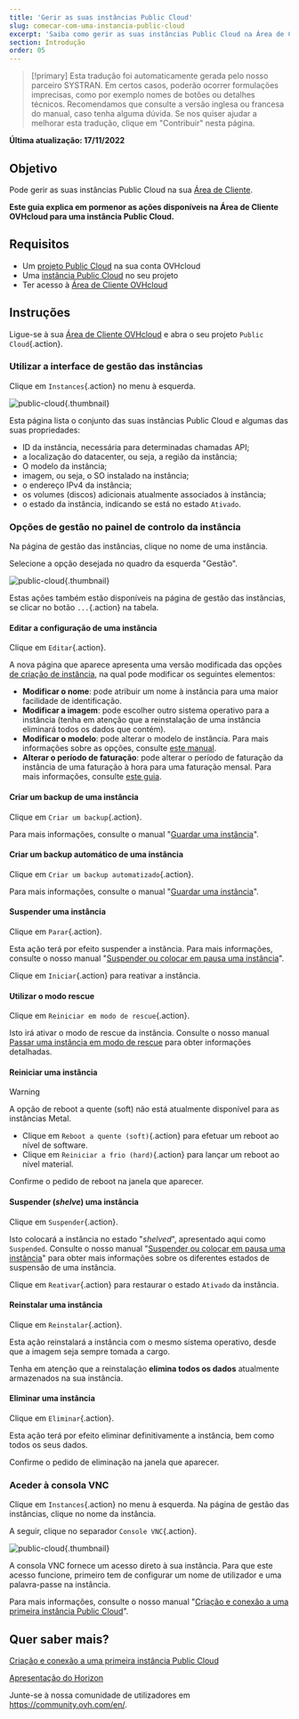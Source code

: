 ```yaml
---
title: 'Gerir as suas instâncias Public Cloud'
slug: comecar-com-uma-instancia-public-cloud
excerpt: 'Saiba como gerir as suas instâncias Public Cloud na Área de Cliente OVHcloud'
section: Introdução
order: 05
---
```


> [!primary]
> Esta tradução foi automaticamente gerada pelo nosso parceiro SYSTRAN. Em certos casos, poderão ocorrer formulações imprecisas, como por exemplo nomes de botões ou detalhes técnicos. Recomendamos que consulte a versão inglesa ou francesa do manual, caso tenha alguma dúvida. Se nos quiser ajudar a melhorar esta tradução, clique em "Contribuir" nesta página.
>

**Última atualização: 17/11/2022**

## Objetivo

Pode gerir as suas instâncias Public Cloud na sua [Área de Cliente](https://www.ovh.com/auth/?action=gotomanager&from=https://www.ovh.pt/&ovhSubsidiary=pt).

**Este guia explica em pormenor as ações disponíveis na Área de Cliente OVHcloud para uma instância Public Cloud.**

## Requisitos

- Um [projeto Public Cloud](https://www.ovhcloud.com/pt/public-cloud/) na sua conta OVHcloud
- Uma [instância Public Cloud](../public-cloud-primeiros-passos/) no seu projeto
- Ter acesso à [Área de Cliente OVHcloud](https://www.ovh.com/auth/?action=gotomanager&from=https://www.ovh.pt/&ovhSubsidiary=pt)

## Instruções

Ligue-se à sua [Área de Cliente OVHcloud](https://www.ovh.com/auth/?action=gotomanager&from=https://www.ovh.pt/&ovhSubsidiary=pt) e abra o seu projeto `Public Cloud`{.action}. 

### Utilizar a interface de gestão das instâncias

Clique em `Instances`{.action} no menu à esquerda. 

![public-cloud](images/compute.png){.thumbnail}

Esta página lista o conjunto das suas instâncias Public Cloud e algumas das suas propriedades:

- ID da instância, necessária para determinadas chamadas API;
- a localização do datacenter, ou seja, a região da instância;
- O modelo da instância;
- imagem, ou seja, o SO instalado na instância;
- o endereço IPv4 da instância;
- os volumes (discos) adicionais atualmente associados à instância;
- o estado da instância, indicando se está no estado `Ativado`.

### Opções de gestão no painel de controlo da instância

Na página de gestão das instâncias, clique no nome de uma instância.

Selecione a opção desejada no quadro da esquerda "Gestão".

![public-cloud](images/management.png){.thumbnail}

Estas ações também estão disponíveis na página de gestão das instâncias, se clicar no botão `...`{.action} na tabela.

#### Editar a configuração de uma instância

Clique em `Editar`{.action}.

A nova página que aparece apresenta uma versão modificada das opções [de criação de instância](../public-cloud-primeiros-passos/), na qual pode modificar os seguintes elementos:

- **Modificar o nome**: pode atribuir um nome à instância para uma maior facilidade de identificação.
- **Modificar a imagem**: pode escolher outro sistema operativo para a instância (tenha em atenção que a reinstalação de uma instância eliminará todos os dados que contém).
- **Modificar o modelo**: pode alterar o modelo de instância. Para mais informações sobre as opções, consulte [este manual](../public-cloud-primeiros-passos/#3o-passo-criacao-de-uma-instancia).
- **Alterar o período de faturação**: pode alterar o período de faturação da instância de uma faturação à hora para uma faturação mensal. Para mais informações, consulte [este guia](../mudar-tipo-faturacao-public-cloud/).

#### Criar um backup de uma instância

Clique em `Criar um backup`{.action}.

Para mais informações, consulte o manual "[Guardar uma instância](../efetuar_backup_de_uma_instancia/)". 

#### Criar um backup automático de uma instância

Clique em `Criar um backup automatizado`{.action}.

Para mais informações, consulte o manual "[Guardar uma instância](../efetuar_backup_de_uma_instancia/#criar-um-backup-automatizado-de-uma-instancia)".

#### Suspender uma instância

Clique em `Parar`{.action}.

Esta ação terá por efeito suspender a instância. Para mais informações, consulte o nosso manual "[Suspender ou colocar em pausa uma instância](../suspender_ou_colocar_em_pausa_uma_instancia/#parar-suspend-uma-instancia_1)".

Clique em `Iniciar`{.action} para reativar a instância.

#### Utilizar o modo rescue

Clique em `Reiniciar em modo de rescue`{.action}.

Isto irá ativar o modo de rescue da instância. Consulte o nosso manual [Passar uma instância em modo de rescue](../passar_uma_instancia_em_modo_de_rescue/) para obter informações detalhadas.

#### Reiniciar uma instância

> [!warning]
> A opção de reboot a quente (soft) não está atualmente disponível para as instâncias Metal.
>

- Clique em `Reboot a quente (soft)`{.action} para efetuar um reboot ao nível de software.
- Clique em `Reiniciar a frio (hard)`{.action} para lançar um reboot ao nível material.

Confirme o pedido de reboot na janela que aparecer.

#### Suspender (*shelve*) uma instância

Clique em `Suspender`{.action}.

Isto colocará a instância no estado "*shelved*", apresentado aqui como `Suspended`. Consulte o nosso manual "[Suspender ou colocar em pausa uma instância](../suspender_ou_colocar_em_pausa_uma_instancia/#suspender-shelve-uma-instancia)" para obter mais informações sobre os diferentes estados de suspensão de uma instância.

Clique em `Reativar`{.action} para restaurar o estado `Ativado` da instância.

#### Reinstalar uma instância

Clique em `Reinstalar`{.action}.

Esta ação reinstalará a instância com o mesmo sistema operativo, desde que a imagem seja sempre tomada a cargo.

Tenha em atenção que a reinstalação **elimina todos os dados** atualmente armazenados na sua instância.

#### Eliminar uma instância

Clique em `Eliminar`{.action}.

Esta ação terá por efeito eliminar definitivamente a instância, bem como todos os seus dados.

Confirme o pedido de eliminação na janela que aparecer.

### Aceder à consola VNC

Clique em `Instances`{.action} no menu à esquerda. Na página de gestão das instâncias, clique no nome da instância.

A seguir, clique no separador `Console VNC`{.action}.

![public-cloud](images/vnc1.png){.thumbnail}

A consola VNC fornece um acesso direto à sua instância. Para que este acesso funcione, primeiro tem de configurar um nome de utilizador e uma palavra-passe na instância. 

Para mais informações, consulte o nosso manual "[Criação e conexão a uma primeira instância Public Cloud](../public-cloud-primeiros-passos/#connect-to-instance)".

## Quer saber mais?

[Criação e conexão a uma primeira instância Public Cloud](../public-cloud-primeiros-passos/)

[Apresentação do Horizon](../horizon/)

Junte-se à nossa comunidade de utilizadores em <https://community.ovh.com/en/>.